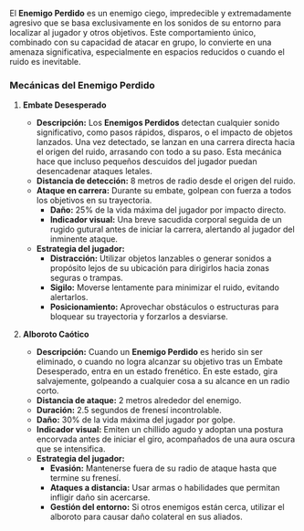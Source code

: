
El **Enemigo Perdido** es un enemigo ciego, impredecible y extremadamente agresivo que se basa exclusivamente en los sonidos de su entorno para localizar al jugador y otros objetivos. Este comportamiento único, combinado con su capacidad de atacar en grupo, lo convierte en una amenaza significativa, especialmente en espacios reducidos o cuando el ruido es inevitable.

### Mecánicas del Enemigo Perdido

1. **Embate Desesperado**
    
    - **Descripción:** Los **Enemigos Perdidos** detectan cualquier sonido significativo, como pasos rápidos, disparos, o el impacto de objetos lanzados. Una vez detectado, se lanzan en una carrera directa hacia el origen del ruido, arrasando con todo a su paso. Esta mecánica hace que incluso pequeños descuidos del jugador puedan desencadenar ataques letales.
    - **Distancia de detección:** 8 metros de radio desde el origen del ruido.
    - **Ataque en carrera:** Durante su embate, golpean con fuerza a todos los objetivos en su trayectoria.
        - **Daño:** 25% de la vida máxima del jugador por impacto directo.
        - **Indicador visual:** Una breve sacudida corporal seguida de un rugido gutural antes de iniciar la carrera, alertando al jugador del inminente ataque.
    - **Estrategia del jugador:**
        - **Distracción:** Utilizar objetos lanzables o generar sonidos a propósito lejos de su ubicación para dirigirlos hacia zonas seguras o trampas.
        - **Sigilo:** Moverse lentamente para minimizar el ruido, evitando alertarlos.
        - **Posicionamiento:** Aprovechar obstáculos o estructuras para bloquear su trayectoria y forzarlos a desviarse.
2. **Alboroto Caótico**
    
    - **Descripción:** Cuando un **Enemigo Perdido** es herido sin ser eliminado, o cuando no logra alcanzar su objetivo tras un Embate Desesperado, entra en un estado frenético. En este estado, gira salvajemente, golpeando a cualquier cosa a su alcance en un radio corto.
    - **Distancia de ataque:** 2 metros alrededor del enemigo.
    - **Duración:** 2.5 segundos de frenesí incontrolable.
    - **Daño:** 30% de la vida máxima del jugador por golpe.
    - **Indicador visual:** Emiten un chillido agudo y adoptan una postura encorvada antes de iniciar el giro, acompañados de una aura oscura que se intensifica.
    - **Estrategia del jugador:**
        - **Evasión:** Mantenerse fuera de su radio de ataque hasta que termine su frenesí.
        - **Ataques a distancia:** Usar armas o habilidades que permitan infligir daño sin acercarse.
        - **Gestión del entorno:** Si otros enemigos están cerca, utilizar el alboroto para causar daño colateral en sus aliados.

